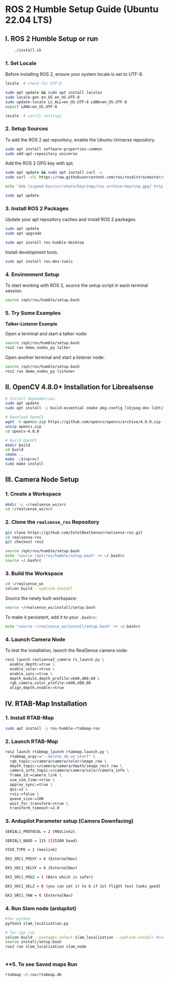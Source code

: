 # ROS 2 Humble Setup Guide (Ubuntu 22.04 LTS)

## I. ROS 2 Humble Setup or run

```bash
    ./install.sh
```

### **1. Set Locale**

Before installing ROS 2, ensure your system locale is set to UTF-8.

```bash
locale  # check for UTF-8

sudo apt update && sudo apt install locales
sudo locale-gen en_US en_US.UTF-8
sudo update-locale LC_ALL=en_US.UTF-8 LANG=en_US.UTF-8
export LANG=en_US.UTF-8

locale  # verify settings
```

### **2. Setup Sources**

To add the ROS 2 apt repository, enable the Ubuntu Universe repository.

```bash
sudo apt install software-properties-common
sudo add-apt-repository universe
```

Add the ROS 2 GPG key with apt.

```bash
sudo apt update && sudo apt install curl -y
sudo curl -sSL https://raw.githubusercontent.com/ros/rosdistro/master/ros.key -o /usr/share/keyrings/ros-archive-keyring.gpg

echo "deb [signed-by=/usr/share/keyrings/ros-archive-keyring.gpg] http://packages.ros.org/ros2/ubuntu $(lsb_release -cs) main" | sudo tee /etc/apt/sources.list.d/ros2.list > /dev/null

sudo apt update
```

### **3. Install ROS 2 Packages**

Update your apt repository caches and install ROS 2 packages.

```bash
sudo apt update
sudo apt upgrade

sudo apt install ros-humble-desktop
```

Install development tools.

```bash
sudo apt install ros-dev-tools
```

### **4. Environment Setup**

To start working with ROS 2, source the setup script in each terminal session.

```bash
source /opt/ros/humble/setup.bash
```

### **5. Try Some Examples**

**Talker-Listener Example**

Open a terminal and start a talker node:

```bash
source /opt/ros/humble/setup.bash
ros2 run demo_nodes_py talker
```

Open another terminal and start a listener node:

```bash
source /opt/ros/humble/setup.bash
ros2 run demo_nodes_py listener
```

## II. OpenCV 4.8.0+ Installation for Librealsense

```bash
# Install dependencies
sudo apt update
sudo apt install -y build-essential cmake pkg-config libjpeg-dev libtiff-dev libpng-dev libgtk-3-dev libcanberra-gtk* libatlas-base-dev gfortran python3-dev

# Download OpenCV
wget -O opencv.zip https://github.com/opencv/opencv/archive/4.8.0.zip
unzip opencv.zip
cd opencv-4.8.0

# Build OpenCV
mkdir build
cd build
cmake ..
make -j$(nproc)
sudo make install
```

## III. Camera Node Setup

### **1. Create a Workspace**

```bash
mkdir -p ~/realsense_ws/src
cd ~/realsense_ws/src
```

### **2. Clone the `realsense_ros` Repository**

```bash
git clone https://github.com/IntelRealSense/realsense-ros.git
cd realsense-ros
git checkout ros2

source /opt/ros/humble/setup.bash
echo "source /opt/ros/humble/setup.bash" >> ~/.bashrc
source ~/.bashrc
```

### **3. Build the Workspace**

```bash
cd ~/realsense_ws
colcon build --symlink-install
```

Source the newly built workspace:

```bash
source ~/realsense_ws/install/setup.bash
```

To make it persistent, add it to your `.bashrc`:

```bash
echo "source ~/realsense_ws/install/setup.bash" >> ~/.bashrc
```

### **4. Launch Camera Node**

To test the installation, launch the RealSense camera node:

```bash
ros2 launch realsense2_camera rs_launch.py \
  enable_depth:=true \
  enable_color:=true \
  enable_sync:=true \
  depth_module.depth_profile:=640,480,60 \
  rgb_camera.color_profile:=640,480,60 
  align_depth.enable:=true 

```

## IV. RTAB-Map Installation

### **1. Install RTAB-Map**

```bash
sudo apt install -y ros-humble-rtabmap-ros
```

### **2. Launch RTAB-Map**

```bash
ros2 launch rtabmap_launch rtabmap.launch.py \
  rtabmap_args:="--delete_db_on_start" \
  rgb_topic:=/camera/camera/color/image_raw \
  depth_topic:=/camera/camera/depth/image_rect_raw \
  camera_info_topic:=/camera/camera/color/camera_info \
  frame_id:=camera_link \
  use_sim_time:=true \
  approx_sync:=true \
  qos:=2 \
  rviz:=false \
  queue_size:=100 
  wait_for_transform:=true \
  transform_timeout:=2.0
```

### **3. Ardupilot Parameter setup (Camera Downfacing)**

```bash
SERIAL1_PROTOCOL = 2 (MAVLink2).

SERIAL1_BAUD = 115 (115200 baud)

VISO_TYPE = 1 (mavlink)

EK3_SRC1_POSXY = 6 (ExternalNav)

EK3_SRC1_VELXY = 6 (ExternalNav)

EK3_SRC1_POSZ = 1 (Baro which is safer)

EK3_SRC1_VELZ = 6 (you can set it to 6 if 1st flight test looks good)

EK3_SRC1_YAW = 6 (ExternalNav)


```

### **4. Run Slam node (ardupilot)**

```bash
#for python
python3 slam_localization.py 

# for cpp run
colcon build --packages-select slam_localization --symlink-install #once
source install/setup.bash
ros2 run slam_localization slam_node
 
```

### **5. To see Saved maps Run

```bash
rtabmap ~/.ros/rtabmap.db
```
